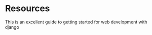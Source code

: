 # Resources

[This](https://realpython.com/get-started-with-django-1/#what-youre-going-to-build) is an excellent guide to getting started for web development with django
